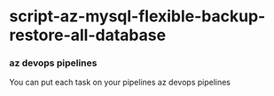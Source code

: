# script-az-mysql-flexible-backup-restore-all-database

### az devops pipelines
You can put each task on your pipelines az devops pipelines
